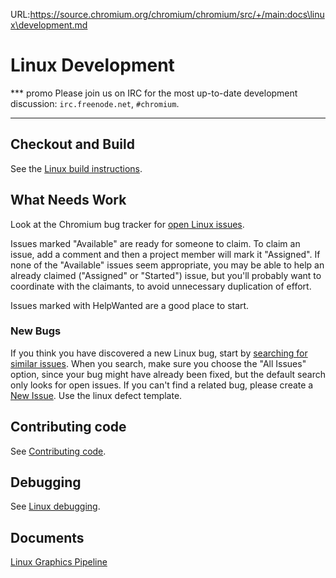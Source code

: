 URL:https://source.chromium.org/chromium/chromium/src/+/main:docs\linux\development.md
# Linux Development

*** promo
Please join us on IRC for the most up-to-date development discussion:
`irc.freenode.net`, `#chromium`.
***

## Checkout and Build

See the [Linux build instructions](build_instructions.md).

## What Needs Work

Look at the Chromium bug tracker for
[open Linux issues](http://code.google.com/p/chromium/issues/list?can=2&q=os%3Alinux).

Issues marked "Available" are ready for someone to claim. To claim an issue, add
a comment and then a project member will mark it "Assigned". If none of the
"Available" issues seem appropriate, you may be able to help an already claimed
("Assigned" or "Started") issue, but you'll probably want to coordinate with the
claimants, to avoid unnecessary duplication of effort.

Issues marked with HelpWanted are a good place to start.

### New Bugs

If you think you have discovered a new Linux bug, start by
[searching for similar issues](http://code.google.com/p/chromium/issues/list?can=1&q=Linux).
When you search, make sure you choose the "All Issues" option, since your bug
might have already been fixed, but the default search only looks for open
issues. If you can't find a related bug, please create a
[New Issue](https://crbug.com/new). Use the linux defect template.

## Contributing code

See [Contributing code](../contributing.md).

## Debugging

See [Linux debugging](debugging.md).

## Documents

[Linux Graphics Pipeline](graphics_pipeline.md)
